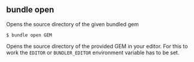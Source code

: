 ## bundle open

Opens the source directory of the given bundled gem

    $ bundle open GEM

Opens the source directory of the provided GEM in your editor. For this to
work the `EDITOR` or `BUNDLER_EDITOR` environment variable has to be set.
